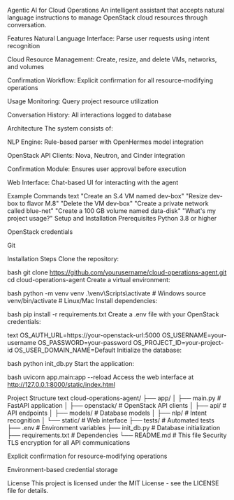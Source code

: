 Agentic AI for Cloud Operations
An intelligent assistant that accepts natural language instructions to manage OpenStack cloud resources through conversation.

Features
Natural Language Interface: Parse user requests using intent recognition

Cloud Resource Management: Create, resize, and delete VMs, networks, and volumes

Confirmation Workflow: Explicit confirmation for all resource-modifying operations

Usage Monitoring: Query project resource utilization

Conversation History: All interactions logged to database

Architecture
The system consists of:

NLP Engine: Rule-based parser with OpenHermes model integration

OpenStack API Clients: Nova, Neutron, and Cinder integration

Confirmation Module: Ensures user approval before execution

Web Interface: Chat-based UI for interacting with the agent

Example Commands
text
"Create an S.4 VM named dev-box"
"Resize dev-box to flavor M.8"
"Delete the VM dev-box"
"Create a private network called blue-net"
"Create a 100 GB volume named data-disk"
"What's my project usage?"
Setup and Installation
Prerequisites
Python 3.8 or higher

OpenStack credentials

Git

Installation Steps
Clone the repository:

bash
git clone https://github.com/yourusername/cloud-operations-agent.git
cd cloud-operations-agent
Create a virtual environment:

bash
python -m venv venv
.\venv\Scripts\activate  # Windows
source venv/bin/activate  # Linux/Mac
Install dependencies:

bash
pip install -r requirements.txt
Create a .env file with your OpenStack credentials:

text
OS_AUTH_URL=https://your-openstack-url:5000
OS_USERNAME=your-username
OS_PASSWORD=your-password
OS_PROJECT_ID=your-project-id
OS_USER_DOMAIN_NAME=Default
Initialize the database:

bash
python init_db.py
Start the application:

bash
uvicorn app.main:app --reload
Access the web interface at http://127.0.0.1:8000/static/index.html

Project Structure
text
cloud-operations-agent/
├── app/
│   ├── main.py                    # FastAPI application
│   ├── openstack/                 # OpenStack API clients
│   ├── api/                       # API endpoints
│   ├── models/                    # Database models
│   ├── nlp/                       # Intent recognition
│   └── static/                    # Web interface
├── tests/                         # Automated tests
├── .env                           # Environment variables
├── init_db.py                     # Database initialization
├── requirements.txt               # Dependencies
└── README.md                      # This file
Security
TLS encryption for all API communications

Explicit confirmation for resource-modifying operations

Environment-based credential storage

License
This project is licensed under the MIT License - see the LICENSE file for details.
